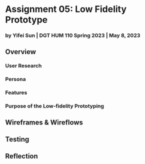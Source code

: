 # Assignment 05: Low Fidelity Prototype

### by Yifei Sun | DGT HUM 110 Spring 2023 | May 8, 2023

## Overview

### User Research

### Persona

### Features

### Purpose of the Low-fidelity Prototyping

## Wireframes & Wireflows

## Testing

## Reflection
